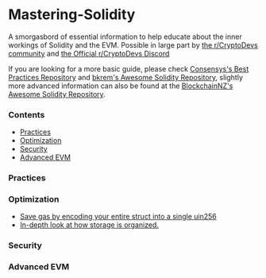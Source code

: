 # Mastering-Solidity
A smorgasbord of essential information to help educate about the inner workings of Solidity and the EVM. Possible in large part by [the r/CryptoDevs community](https://www.reddit.com/r/cryptodevs/) and [the Official r/CryptoDevs Discord](https://discord.gg/EDA6M3R)

If you are looking for a more basic guide, please check [Consensys's Best Practices Repository](https://github.com/ConsenSys/smart-contract-best-practices) and [bkrem's Awesome Solidity Repository](https://github.com/bkrem/awesome-solidity), slightly more advanced information can also be found at the [BlockchainNZ's Awesome Solidity Repository](https://github.com/BlockchainLabsNZ/awesome-solidity).


### Contents
- [Practices](#practices)
- [Optimization](#optimization)
- [Security](#security)
- [Advanced EVM](#advanced)

### Practices


### Optimization
- [Save gas by encoding your entire struct into a single uin256](https://medium.com/@novablitz/storing-structs-is-costing-you-gas-774da988895e)
- [In-depth look at how storage is organized.](https://medium.com/@hayeah/diving-into-the-ethereum-vm-part-2-storage-layout-bc5349cb11b7)

### Security  
 

### Advanced EVM



